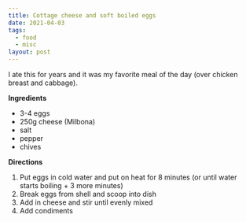 ```yaml
---
title: Cottage cheese and soft boiled eggs
date: 2021-04-03
tags:
  - food
  - misc
layout: post
---
```


I ate this for years and it was my favorite meal of the day (over chicken breast and cabbage).

**Ingredients**

- 3-4 eggs
- 250g cheese (Milbona)
- salt
- pepper
- chives

**Directions**

1. Put eggs in cold water and put on heat for 8 minutes (or until water starts boiling + 3 more minutes)
2. Break eggs from shell and scoop into dish
3. Add in cheese and stir until evenly mixed
4. Add condiments
